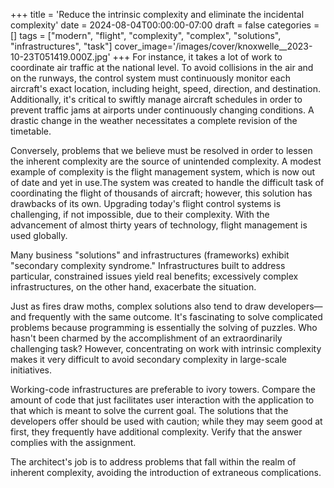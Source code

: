 +++
title = 'Reduce the intrinsic complexity and eliminate the incidental complexity'
date = 2024-08-04T00:00:00-07:00
draft = false
categories = []
tags = ["modern", "flight", "complexity", "complex", "solutions", "infrastructures", "task"]
cover_image='/images/cover/knoxwelle__2023-10-23T051419.000Z.jpg'
+++
For instance, it takes a lot of work to coordinate air traffic at the national level. To avoid collisions in the air and on the runways, the control system must continuously monitor each aircraft's exact location, including height, speed, direction, and destination. Additionally, it's critical to swiftly manage aircraft schedules in order to prevent traffic jams at airports under continuously changing conditions. A drastic change in the weather necessitates a complete revision of the timetable. 

Conversely, problems that we believe must be resolved in order to lessen the inherent complexity are the source of unintended complexity. A modest example of complexity is the flight management system, which is now out of date and yet in use.The system was created to handle the difficult task of coordinating the flight of thousands of aircraft; however, this solution has drawbacks of its own. Upgrading today's flight control systems is challenging, if not impossible, due to their complexity. With the advancement of almost thirty years of technology, flight management is used globally. 

Many business "solutions" and infrastructures (frameworks) exhibit "secondary complexity syndrome." Infrastructures built to address particular, constrained issues yield real benefits; excessively complex infrastructures, on the other hand, exacerbate the situation.

Just as fires draw moths, complex solutions also tend to draw developers—and frequently with the same outcome. It's fascinating to solve complicated problems because programming is essentially the solving of puzzles. Who hasn't been charmed by the accomplishment of an extraordinarily challenging task? However, concentrating on work with intrinsic complexity makes it very difficult to avoid secondary complexity in large-scale initiatives. 

Working-code infrastructures are preferable to ivory towers. Compare the amount of code that just facilitates user interaction with the application to that which is meant to solve the current goal. The solutions that the developers offer should be used with caution; while they may seem good at first, they frequently have additional complexity. Verify that the answer complies with the assignment. 

The architect's job is to address problems that fall within the realm of inherent complexity, avoiding the introduction of extraneous complications.